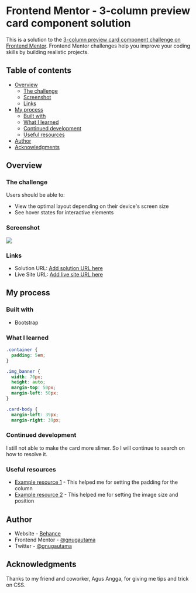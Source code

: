 # Frontend Mentor - 3-column preview card component solution

This is a solution to the [3-column preview card component challenge on Frontend Mentor](https://www.frontendmentor.io/challenges/3column-preview-card-component-pH92eAR2-). Frontend Mentor challenges help you improve your coding skills by building realistic projects.

## Table of contents

- [Overview](#overview)
  - [The challenge](#the-challenge)
  - [Screenshot](#screenshot)
  - [Links](#links)
- [My process](#my-process)
  - [Built with](#built-with)
  - [What I learned](#what-i-learned)
  - [Continued development](#continued-development)
  - [Useful resources](#useful-resources)
- [Author](#author)
- [Acknowledgments](#acknowledgments)

## Overview

### The challenge

Users should be able to:

- View the optimal layout depending on their device's screen size
- See hover states for interactive elements

### Screenshot

![](./screenshot.png)

### Links

- Solution URL: [Add solution URL here](https://www.frontendmentor.io/solutions/3column-preview-card-component-challenge-dNkuwiX6R)
- Live Site URL: [Add live site URL here](https://app.netlify.com/teams/gnugautama/overview)

## My process

### Built with

- Bootstrap

### What I learned

```css
.container {
  padding: 5em;
}

.img_banner {
  width: 70px;
  height: auto;
  margin-top: 50px;
  margin-left: 50px;
}

.card-body {
  margin-left: 39px;
  margin-right: 39px;
```

### Continued development

I still not able to make the card more slimer. So I will continue to search on how to resolve it.

### Useful resources

- [Example resource 1](https://developer.mozilla.org/en-US/docs/Web/CSS/padding) - This helped me for setting the padding for the column
- [Example resource 2](https://getbootstrap.com/docs/5.0/content/images/) - This helped me for setting the image size and position

## Author

- Website - [Behance](https://www.behance.net/agungutama)
- Frontend Mentor - [@gnugautama](https://www.frontendmentor.io/profile/gnugautama)
- Twitter - [@gnugautama](https://twitter.com/gnugautama)

## Acknowledgments

Thanks to my friend and coworker, Agus Angga, for giving me tips and trick on CSS.

